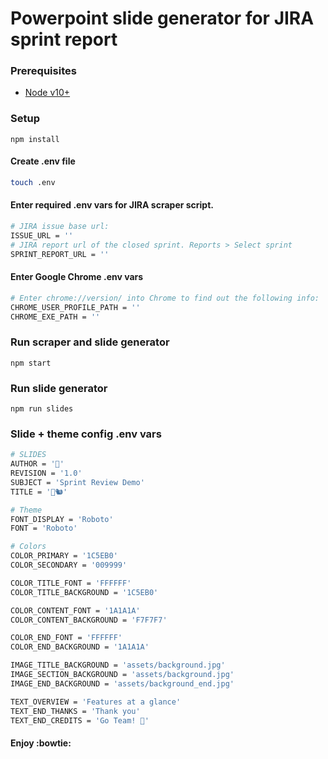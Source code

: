 # Powerpoint slide generator for JIRA sprint report

### Prerequisites

- [Node v10+](https://nodejs.org/en/)

### Setup

```shell
npm install
```

#### Create .env file

```bash
touch .env
```

#### Enter required .env vars for JIRA scraper script.

```bash
# JIRA issue base url:
ISSUE_URL = ''
# JIRA report url of the closed sprint. Reports > Select sprint
SPRINT_REPORT_URL = ''
```

#### Enter Google Chrome .env vars

```bash
# Enter chrome://version/ into Chrome to find out the following info:
CHROME_USER_PROFILE_PATH = ''
CHROME_EXE_PATH = ''
```

### Run scraper and slide generator

```shell
npm start
```

### Run slide generator

```shell
npm run slides
```

### Slide + theme config .env vars

```bash
# SLIDES
AUTHOR = '🤖'
REVISION = '1.0'
SUBJECT = 'Sprint Review Demo'
TITLE = '🍩🐿'

# Theme
FONT_DISPLAY = 'Roboto'
FONT = 'Roboto'

# Colors
COLOR_PRIMARY = '1C5EB0'
COLOR_SECONDARY = '009999'

COLOR_TITLE_FONT = 'FFFFFF'
COLOR_TITLE_BACKGROUND = '1C5EB0'

COLOR_CONTENT_FONT = '1A1A1A'
COLOR_CONTENT_BACKGROUND = 'F7F7F7'

COLOR_END_FONT = 'FFFFFF'
COLOR_END_BACKGROUND = '1A1A1A'

IMAGE_TITLE_BACKGROUND = 'assets/background.jpg'
IMAGE_SECTION_BACKGROUND = 'assets/background.jpg'
IMAGE_END_BACKGROUND = 'assets/background_end.jpg'

TEXT_OVERVIEW = 'Features at a glance'
TEXT_END_THANKS = 'Thank you'
TEXT_END_CREDITS = 'Go Team! 👏'
```

#### Enjoy :bowtie:
